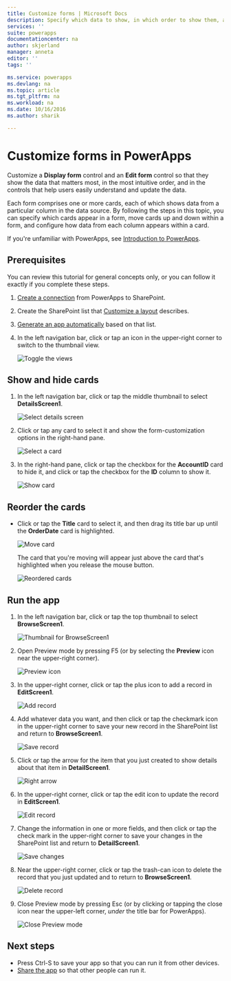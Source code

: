 ```yaml
---
title: Customize forms | Microsoft Docs
description: Specify which data to show, in which order to show them, and in which controls.
services: ''
suite: powerapps
documentationcenter: na
author: skjerland
manager: anneta
editor: ''
tags: ''

ms.service: powerapps
ms.devlang: na
ms.topic: article
ms.tgt_pltfrm: na
ms.workload: na
ms.date: 10/16/2016
ms.author: sharik

---
```

# Customize forms in PowerApps
Customize a **Display form** control and an **Edit form** control so that they show the data that matters most, in the most intuitive order, and in the controls that help users easily understand and update the data.

Each form comprises one or more cards, each of which shows data from a particular column in the data source. By following the steps in this topic, you can specify which cards appear in a form, move cards up and down within a form, and configure how data from each column appears within a card.

If you're unfamiliar with PowerApps, see [Introduction to PowerApps](getting-started.md).

## Prerequisites
You can review this tutorial for general concepts only, or you can follow it exactly if you complete these steps.

1. [Create a connection](../connect-to-sharepoint.md) from PowerApps to SharePoint.

2. Create the SharePoint list that [Customize a layout](customize-layout-sharepoint.md) describes.

3. [Generate an app automatically](app-from-sharepoint.md) based on that list.

4. In the left navigation bar, click or tap an icon in the upper-right corner to switch to the thumbnail view.

    ![Toggle the views](./media/customize-forms-sharepoint/toggle-view.png)

## Show and hide cards
1. In the left navigation bar, click or tap the middle thumbnail to select **DetailsScreen1**.

    ![Select details screen](./media/customize-forms-sharepoint/details-thumbnail.png)

2. Click or tap any card to select it and show the form-customization options in the right-hand pane.

    ![Select a card](./media/customize-forms-sharepoint/select-card.png)

3. In the right-hand pane, click or tap the checkbox for the **AccountID** card to hide it, and click or tap the checkbox for the **ID** column to show it.

    ![Show card](./media/customize-forms-sharepoint/checkbox.png)

## Reorder the cards
* Click or tap the **Title** card to select it, and then drag its title bar up until the **OrderDate** card is highlighted.

    ![Move card](./media/customize-forms-sharepoint/move-card.png)

    The card that you're moving will appear just above the card that's highlighted when you release the mouse button.

    ![Reordered cards](./media/customize-forms-sharepoint/reordered-card.png)

## Run the app
1. In the left navigation bar, click or tap the top thumbnail to select **BrowseScreen1**.

    ![Thumbnail for BrowseScreen1](./media/customize-forms-sharepoint/browse-thumbnail.png)

2. Open Preview mode by pressing F5 (or by selecting the **Preview** icon near the upper-right corner).  

    ![Preview icon](./media/customize-forms-sharepoint/open-preview.png)

3. In the upper-right corner, click or tap the plus icon to add a record in **EditScreen1**.

    ![Add record](./media/customize-forms-sharepoint/add-record.png)

4. Add whatever data you want, and then click or tap the checkmark icon in the upper-right corner to save your new record in the SharePoint list and return to **BrowseScreen1**.

    ![Save record](./media/customize-forms-sharepoint/save-record.png)

5. Click or tap the arrow for the item that you just created to show details about that item in **DetailScreen1**.  

    ![Right arrow](./media/customize-forms-sharepoint/right-arrow.png)

6. In the upper-right corner, click or tap the edit icon to update the record in **EditScreen1**.

    ![Edit record](./media/customize-forms-sharepoint/edit-record.png)

7. Change the information in one or more fields, and then click or tap the check mark in the upper-right corner to save your changes in the SharePoint list and return to **DetailScreen1**.  

    ![Save changes](./media/customize-forms-sharepoint/save-record.png)

8. Near the upper-right corner, click or tap the trash-can icon to delete the record that you just updated and to return to **BrowseScreen1**.

    ![Delete record](./media/customize-forms-sharepoint/delete-record.png)

9. Close Preview mode by pressing Esc (or by clicking or tapping the close icon near the upper-left corner, *under* the title bar for PowerApps).

    ![Close Preview mode](./media/customize-forms-sharepoint/close-preview.png)

## Next steps
* Press Ctrl-S to save your app so that you can run it from other devices.
* [Share the app](../share-app.md) so that other people can run it.
